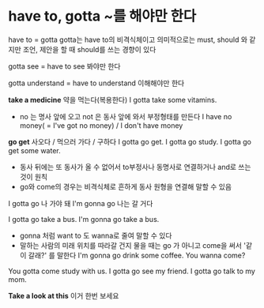 # have to, gotta ~를 해야만 한다

have to = gotta
gotta는 have to의 비격식체이고 의미적으로는 must, should 와 같지만 
조언, 제안을 할 때 should를 쓰는 경향이 있다

gotta see = have to see
봐야만 한다

gotta understand = have to understand
이해해야만 한다

**take a medicine** 약을 먹는다(복용한다)
I gotta take some vitamins.

- no 는 명사 앞에 오고 not 은 동사 앞에 와서 부정형태를 만든다
  I have no money( = I've got no money) / I don't have money

**go get** 사오다 / 먹으러 가다 / 구하다
I gotta go get.
I gotta go study.
I gotta go get some water.

- 동사 뒤에는 또 동사가 올 수 없어서 to부정사나 동명사로 연결하거나 and로 쓰는 것이 원칙
- go와 come의 경우는 비격식체로 흔하게 동사 원형을 연결해 말할 수 있음

I gotta go 나 가야 돼
I'm gonna go 나는 갈 거다

I gotta go take a bus.
I'm gonna go take a bus.

- gonna 처럼 want to 도 wanna로 줄여 말할 수 있다
- 말하는 사람의 미래 위치를 따라갈 건지 물을 때는 go 가 아니고 come을 써서 '같이 갈래?' 를 말한다
  I'm gonna go drink some coffee. You wanna come?

You gotta come study with us.
I gotta go see my friend.
I gotta go talk to my mom.

**Take a look at this** 이거 한번 보세요
